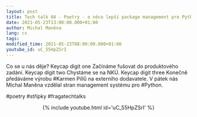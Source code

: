 ```yaml
---
layout: post
title: Tech talk 04 - Poetry - o něco lepší package management pro Python
date: 2021-05-23T13:00:00.000+01:00
author: Michal Maněna
lang: cs
tags:
modified_time: 2021-05-23T08:00:00.000+01:00
youtube_id: uC_55HpZSrI
---
```

Co se u nás děje?
Keycap digit one Začínáme fušovat do produktového zadání.
Keycap digit two Chystáme se na NKÚ.
Keycap digit three Konečně předáváme výrobu #Karmen Pillů na externího dodavatele.
V pátek nás Michal Maněna vzdělal stran management systému pro #Python.

#poetry #střípky #fragatechtalks

<center>
{% include youtube.html id='uC_55HpZSrI' %}
</center>


